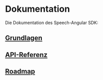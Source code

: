# Dokumentation

Die Dokumentation des Speech-Angular SDK:


## [Grundlagen](./design/README.md)

## [API-Referenz](https://lingualogic.de/speech-angular/docs/latest/api)

## [Roadmap](./roadmap/Roadmap-2018.md)
